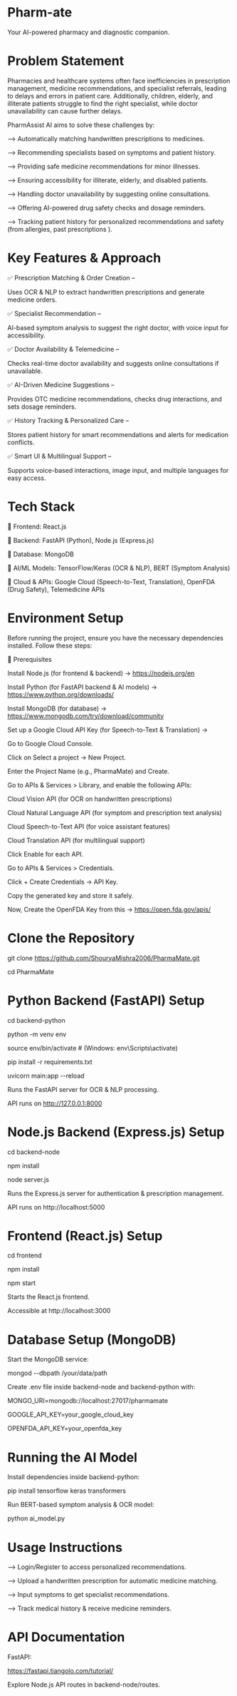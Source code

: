 # Pharm-ate
Your AI-powered pharmacy and diagnostic companion.
# Problem Statement
Pharmacies and healthcare systems often face inefficiencies in prescription management, medicine recommendations, and specialist referrals, leading to delays and errors in patient care. Additionally, children, elderly, and illiterate patients struggle to find the right specialist, while doctor unavailability can cause further delays.

PharmAssist AI aims to solve these challenges by:

--> Automatically matching handwritten prescriptions to medicines.

--> Recommending specialists based on symptoms and patient history.

--> Providing safe medicine recommendations for minor illnesses.

--> Ensuring accessibility for illiterate, elderly, and disabled patients.

--> Handling doctor unavailability by suggesting online consultations.

--> Offering AI-powered drug safety checks and dosage reminders.

--> Tracking patient history for personalized recommendations and safety (from allergies, past prescriptions ).

# Key Features & Approach

✅ Prescription Matching & Order Creation –

Uses OCR & NLP to extract handwritten prescriptions and generate medicine orders.

✅ Specialist Recommendation –

AI-based symptom analysis to suggest the right doctor, with voice input for accessibility.

✅ Doctor Availability & Telemedicine –

Checks real-time doctor availability and suggests online consultations if unavailable.

✅ AI-Driven Medicine Suggestions –

Provides OTC medicine recommendations, checks drug interactions, and sets dosage reminders.

✅ History Tracking & Personalized Care – 

Stores patient history for smart recommendations and alerts for medication conflicts.

✅ Smart UI & Multilingual Support – 

Supports voice-based interactions, image input, and multiple languages for easy access.


# Tech Stack

🔹 Frontend: React.js 

🔹 Backend: FastAPI (Python), Node.js (Express.js)

🔹 Database: MongoDB

🔹 AI/ML Models: TensorFlow/Keras (OCR & NLP), BERT (Symptom Analysis)

🔹 Cloud & APIs: Google Cloud (Speech-to-Text, Translation), OpenFDA (Drug Safety), Telemedicine APIs


# Environment Setup

Before running the project, ensure you have the necessary dependencies installed. Follow these steps:

🔹 Prerequisites

Install Node.js (for frontend & backend) → https://nodejs.org/en

Install Python (for FastAPI backend & AI models) → https://www.python.org/downloads/

Install MongoDB (for database) → https://www.mongodb.com/try/download/community

Set up a Google Cloud API Key (for Speech-to-Text & Translation) →  

Go to Google Cloud Console.

Click on Select a project → New Project.

Enter the Project Name (e.g., PharmaMate) and Create.

Go to APIs & Services > Library, and enable the following APIs:

Cloud Vision API (for OCR on handwritten prescriptions)

Cloud Natural Language API (for symptom and prescription text analysis)

Cloud Speech-to-Text API (for voice assistant features)

Cloud Translation API (for multilingual support)

Click Enable for each API.

Go to APIs & Services > Credentials.

Click + Create Credentials → API Key.

Copy the generated key and store it safely.

Now, Create the OpenFDA Key from this -> https://open.fda.gov/apis/

# Clone the Repository

git clone https://github.com/ShouryaMishra2006/PharmaMate.git

cd PharmaMate

# Python Backend (FastAPI) Setup

cd backend-python

python -m venv env


source env/bin/activate   # (Windows: env\Scripts\activate)

pip install -r requirements.txt

uvicorn main:app --reload

Runs the FastAPI server for OCR & NLP processing.

API runs on http://127.0.0.1:8000

# Node.js Backend (Express.js) Setup

cd backend-node

npm install

node server.js

Runs the Express.js server for authentication & prescription management.

API runs on http://localhost:5000


# Frontend (React.js) Setup

cd frontend

npm install

npm start

Starts the React.js frontend.

Accessible at http://localhost:3000

# Database Setup (MongoDB)

Start the MongoDB service:

mongod --dbpath /your/data/path

Create .env file inside backend-node and backend-python with:

MONGO_URI=mongodb://localhost:27017/pharmamate

GOOGLE_API_KEY=your_google_cloud_key

OPENFDA_API_KEY=your_openfda_key

# Running the AI Model

Install dependencies inside backend-python:

pip install tensorflow keras transformers

Run BERT-based symptom analysis & OCR model:

python ai_model.py

# Usage Instructions

--> Login/Register to access personalized recommendations.

--> Upload a handwritten prescription for automatic medicine matching.

--> Input symptoms to get specialist recommendations.

--> Track medical history & receive medicine reminders.

# API Documentation

FastAPI:

https://fastapi.tiangolo.com/tutorial/

Explore Node.js API routes in backend-node/routes.

